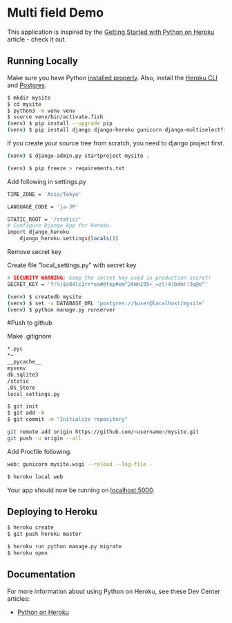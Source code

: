 # Multi field Demo

This application is inspired by the [Getting Started with Python on Heroku](https://devcenter.heroku.com/articles/getting-started-with-python) article - check it out.  

## Running Locally  

Make sure you have Python [installed properly](http://install.python-guide.org). Also, install the [Heroku CLI](https://devcenter.heroku.com/articles/heroku-cli) and [Postgres](https://devcenter.heroku.com/articles/heroku-postgresql#local-setup).  

```sh
$ mkdir mysite
$ cd mysite
$ python3 -m venv venv
$ source venv/bin/activate.fish
(venv) $ pip install --upgrade pip
(venv) $ pip install django django-heroku gunicorn django-multiselectfield
```
If you create your source tree from scratch, you need to django project first.
```sh
(venv) $ django-admin.py startproject mysite .
```

```sh
(venv) $ pip freeze > requirements.txt
```

Add following in settings.py  

```sh
TIME_ZONE = 'Asia/Tokyo'

LANGUAGE_CODE = 'ja-JP'

STATIC_ROOT = '/static/'
# Configure Django App for Heroku.
import django_heroku
    django_heroku.settings(locals())
```
Remove secret key

Create file "local_settings.py" with secret key
```sh
# SECURITY WARNING: keep the secret key used in production secret!
SECRET_KEY = 'f!%)$s04lc1rr*ea#@tkp#em^24mh295+_=zl)4)bdm!!3q@o^'
```


```sh
(venv) $ createdb mysite
(venv) $ set -x DATABASE_URL 'postgres://$user@localhost/mysite'
(venv) $ python manage.py runserver
```


#Push to github

Make .gitignore  

```sh
*.pyc
*~
__pycache__
myvenv
db.sqlite3
/static
.DS_Store
local_settings.py
```

```sh
$ git init
$ git add -A
$ git commit -m "Initialize repository"

git remote add origin https://github.com/<username>/mysite.git
git push -u origin --all
````


Add Procfile following.  

```sh
web: gunicorn mysite.wsgi --reload --log-file -
```



```sh
$ heroku local web
```

Your app should now be running on [localhost:5000](http://localhost:5000/).

## Deploying to Heroku

```sh
$ heroku create
$ git push heroku master

$ heroku run python manage.py migrate
$ heroku open
```

## Documentation

For more information about using Python on Heroku, see these Dev Center articles:

- [Python on Heroku](https://devcenter.heroku.com/categories/python)
